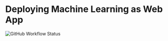 # Deploying Machine Learning as Web App  
![GitHub Workflow Status](https://img.shields.io/github/workflow/status/amine-akrout/bank_deposit_prediction/Deploy%20to%20Amazon%20ECS)
